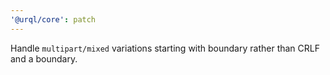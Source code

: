 ```yaml
---
'@urql/core': patch
---
```


Handle `multipart/mixed` variations starting with boundary rather than CRLF and a boundary.
